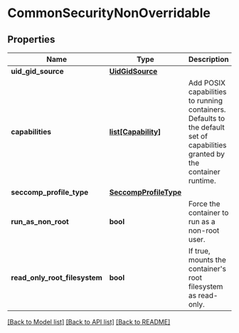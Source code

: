 # CommonSecurityNonOverridable

## Properties
Name | Type | Description | Notes
------------ | ------------- | ------------- | -------------
**uid_gid_source** | [**UidGidSource**](UidGidSource.md) |  | [optional] 
**capabilities** | [**list[Capability]**](Capability.md) | Add POSIX capabilities to running containers. Defaults to the default set of capabilities granted by the container runtime. | [optional] 
**seccomp_profile_type** | [**SeccompProfileType**](SeccompProfileType.md) |  | [optional] 
**run_as_non_root** | **bool** | Force the container to run as a non-root user. | [optional] 
**read_only_root_filesystem** | **bool** | If true, mounts the container&#x27;s root filesystem as read-only. | [optional] 

[[Back to Model list]](../README.md#documentation-for-models) [[Back to API list]](../README.md#documentation-for-api-endpoints) [[Back to README]](../README.md)

